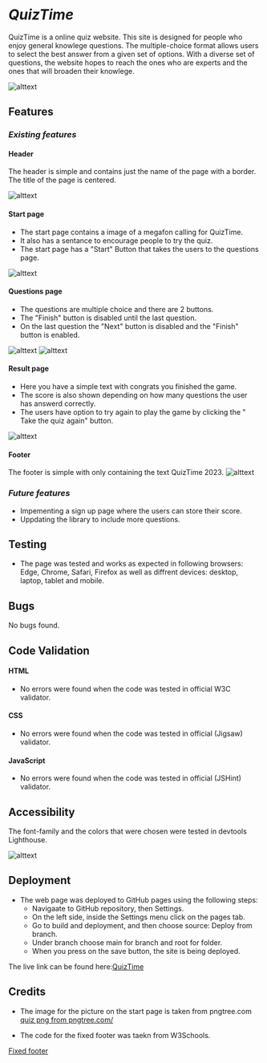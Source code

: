 # *QuizTime*

QuizTime is a online quiz website. This site is designed for people who enjoy general knowlege questions.
The multiple-choice format allows users to select the best answer from a given set of options.
With a diverse set of questions, the website hopes to reach the ones who are experts and the ones that will broaden their knowlege.

![alttext](doc/img/responsive-quiztime.png)

## **Features** ##

### *Existing features* ###

#### **Header** ####

The header is simple and contains just the name of the page with a border.
The title of the page is centered.

![alttext](doc/img/header-quiztime.png)

#### **Start page** ####

* The start page contains a image of a megafon calling for QuizTime.
* It also has a sentance to encourage people to try the quiz.
* The start page has a "Start" Button that takes the users to the questions page.

![alttext](doc/img/landingpage-quiztime.png)

#### **Questions page** ####

* The questions are multiple choice and there are 2 buttons.
* The "Finish" button is disabled until the last question. 
* On the last question the "Next" button is disabled and the "Finish" button is enabled. 

![alttext](doc/img/firstquestion-quizgame.png)
![alttext](doc/img/lastquestion-quizgame.png)

#### **Result page** ####

* Here you have a simple text with congrats you finished the game. 
* The score is also shown depending on how many questions the user has answerd correctly.
* The users have option to try again to play the game by clicking the " Take the quiz again" button.

![alttext](doc/img/score-quiztime.png)

#### **Footer** ####

The footer is simple with only containing the text QuizTime 2023. 
![alttext](doc/img/footer-quiztime.png)

### *Future features* ###

* Impementing a sign up page where the users can store their score.
* Uppdating the library to include more questions.

## **Testing** ##

* The page was tested and works as expected in following browsers: Edge, Chrome, Safari, Firefox as well as diffrent devices: desktop, laptop, tablet and mobile.

## **Bugs** ##

No bugs found.

## **Code Validation** ##

#### HTML

* No errors were found when the code was tested in official W3C validator.

#### CSS

* No errors were found when the code was tested in official (Jigsaw) validator.

#### JavaScript

* No errors were found when the code was tested in official (JSHint) validator.

## **Accessibility** ##

The font-family and the colors that were chosen were tested in devtools Lighthouse. 

![alttext](doc/img/lighthouse-quiztime.png)

## **Deployment** ##

* The web page was deployed to GitHub pages using the following steps:
    - Navigaate to GitHub repository, then Settings.
    - On the left side, inside the Settings menu click on the pages tab.
    - Go to build and deployment, and then choose source: Deploy from branch.
    - Under branch choose main for branch and root for folder. 
    - When you press on the save button, the site is being deployed.

The live link can be found here:<a href="">QuizTime</a>

## **Credits** ##

* The image for the picture on the start page is taken from pngtree.com
<a href='https://pngtree.com/so/quiz'>quiz png from pngtree.com/</a>

* The code for the fixed footer was taekn from W3Schools. 

<a href="https://www.w3schools.com/howto/howto_css_fixed_footer.asp" > Fixed footer</a>